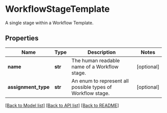 # WorkflowStageTemplate

A single stage within a Workflow Template.
## Properties
Name | Type | Description | Notes
------------ | ------------- | ------------- | -------------
**name** | **str** | The human readable name of a Workflow stage. | [optional] 
**assignment_type** | **str** | An enum to represent all possible types of Workflow stage. | [optional] 

[[Back to Model list]](../README.md#documentation-for-models) [[Back to API list]](../README.md#documentation-for-api-endpoints) [[Back to README]](../README.md)


